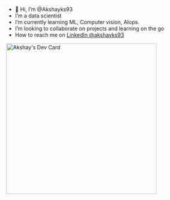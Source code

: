 - 👋 Hi, I’m @Akshayks93
-    I’m a data scientist
-    I’m currently learning ML, Computer vision, AIops.
-    I’m looking to collaborate on projects and learning on the go 
-    How to reach me on [LinkedIn @akshayks93](https://www.linkedin.com/in/akshayks93/)

<a href="https://app.daily.dev/Alcadeas"><img src="https://api.daily.dev/devcards/61117dd33d684e51b2186f707cc25003.png?r=ngh" width="400" alt="Akshay's Dev Card"/></a>
<!---
Akshayks93/Akshayks93 is a ✨ special ✨ repository because its `README.md` (this file) appears on your GitHub profile.
You can click the Preview link to take a look at your changes.
--->
